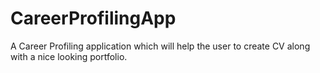 # CareerProfilingApp
A Career Profiling application which will help the user to create CV along with a nice looking portfolio.
